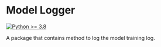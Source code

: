 # Model Logger

[![Python >= 3.8](https://img.shields.io/badge/python->=3.8-blue.svg)](https://www.python.org/downloads/release/)

A package that contains method to log the model training log.
